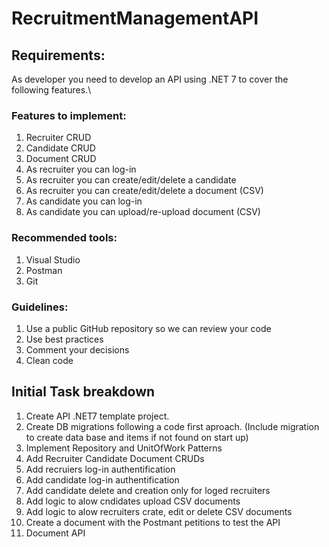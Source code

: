 # RecruitmentManagementAPI

## Requirements:
As developer you need to develop an API using .NET 7 to cover the following features.\
### Features to implement:
  1. Recruiter CRUD
  2. Candidate CRUD
  3. Document CRUD
  4. As recruiter you can log-in
  5. As recruiter you can create/edit/delete a candidate
  6. As recruiter you can create/edit/delete a document (CSV)
  7. As candidate you can log-in
  8. As candidate you can upload/re-upload document (CSV)
### Recommended tools:
  1. Visual Studio
  2. Postman
  3. Git
### Guidelines:
  1. Use a public GitHub repository so we can review your code
  2. Use best practices
  3. Comment your decisions
  4. Clean code

## Initial Task breakdown
1. Create API .NET7 template project.
2. Create DB migrations following a code first aproach. (Include migration to create data base and items if not found on start up)
4. Implement Repository and UnitOfWork Patterns
3. Add Recruiter Candidate Document CRUDs
4. Add recruiers log-in authentification
5. Add candidate log-in authentification
6. Add candidate delete and creation only for loged recruiters
8. Add logic to alow cndidates upload CSV documents
8. Add logic to alow recruiters crate, edit or delete CSV documents
9. Create a document with the Postmant petitions to test the API
10. Document API
